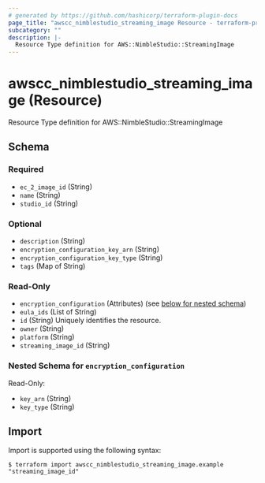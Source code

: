 ```yaml
---
# generated by https://github.com/hashicorp/terraform-plugin-docs
page_title: "awscc_nimblestudio_streaming_image Resource - terraform-provider-awscc"
subcategory: ""
description: |-
  Resource Type definition for AWS::NimbleStudio::StreamingImage
---
```


# awscc_nimblestudio_streaming_image (Resource)

Resource Type definition for AWS::NimbleStudio::StreamingImage



<!-- schema generated by tfplugindocs -->
## Schema

### Required

- `ec_2_image_id` (String)
- `name` (String)
- `studio_id` (String)

### Optional

- `description` (String)
- `encryption_configuration_key_arn` (String)
- `encryption_configuration_key_type` (String)
- `tags` (Map of String)

### Read-Only

- `encryption_configuration` (Attributes) (see [below for nested schema](#nestedatt--encryption_configuration))
- `eula_ids` (List of String)
- `id` (String) Uniquely identifies the resource.
- `owner` (String)
- `platform` (String)
- `streaming_image_id` (String)

<a id="nestedatt--encryption_configuration"></a>
### Nested Schema for `encryption_configuration`

Read-Only:

- `key_arn` (String)
- `key_type` (String)

## Import

Import is supported using the following syntax:

```shell
$ terraform import awscc_nimblestudio_streaming_image.example "streaming_image_id"
```
